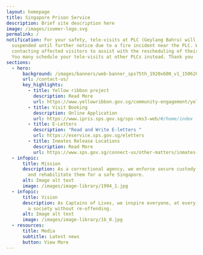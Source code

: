 ```yaml
---
layout: homepage
title: Singapore Prison Service
description: Brief site description here
image: /images/isomer-logo.svg
permalink: /
notification: For your safety, tele-visits at PLC (Geylang Bahru) will be
  suspended until further notice due to a fire incident near the PLC. We will be
  contacting affected visitors to assist with the rescheduling of their visits.
  You many schedule your tele-visits at other PLCs instead. Thank you
sections:
  - hero:
      background: /images/banners/web-banner_sps75th_1920x600_v1_15062021-compressed.jpg
      url: /contact-us/
      key_highlights:
        - title: Yellow ribbon project
          description: Read More
          url: https://www.yellowribbon.gov.sg/community-engagement/yellow-ribbon-project
        - title: Visit Booking
          description: Online Application
          url: https://www.ipris.sps.gov.sg/sps-vms3-web/#/home/index
        - title: E-Letters
          description: "Read and Write E-letters "
          url: https://eservice.sps.gov.sg/eletters
        - title: Inmates Release Locations
          description: Read More
          url: https://www.sps.gov.sg/connect-us/other-matters/inmates-release-locations
  - infopic:
      title: Mission
      description: As a correctional agency, we enforce secure custody of offenders
        and rehabilitate them for a safe Singapore.
      alt: Image alt text
      image: /images/image-library/1994_1.jpg
  - infopic:
      title: Vision
      description: As Captains of Lives, we inspire everyone, at every chance, towards
        a society without re-offending.
      alt: Image alt text
      image: /images/image-library/1b_0.jpg
  - resources:
      title: Media
      subtitle: Latest news
      button: View More
---
```

